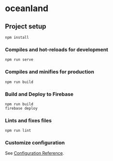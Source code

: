 # oceanland

## Project setup
```
npm install
```

### Compiles and hot-reloads for development
```
npm run serve
```

### Compiles and minifies for production
```
npm run build
```

### Build and Deploy to Firebase
```
npm run build
firebase deploy
```

### Lints and fixes files
```
npm run lint
```

### Customize configuration
See [Configuration Reference](https://cli.vuejs.org/config/).
